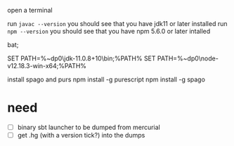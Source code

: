

open a terminal

run `javac --version` 
you should see that you have jdk11 or later installed
run `npm --version`
you should see that you have npm 5.6.0 or later intalled

bat;

SET PATH=%~dp0\jdk-11.0.8+10\bin;%PATH%
SET PATH=%~dp0\node-v12.18.3-win-x64;%PATH%

install spago and purs
npm install -g purescript
npm install -g spago





# need

- [ ] binary sbt launcher to be dumped from mercurial
- [ ] get .hg (with a version tick?) into the dumps